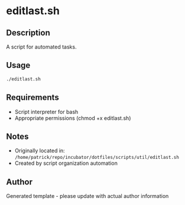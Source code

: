 # editlast.sh

## Description
A script for automated tasks.

## Usage
```bash
./editlast.sh
```

## Requirements
- Script interpreter for bash
- Appropriate permissions (chmod +x editlast.sh)

## Notes
- Originally located in: `/home/patrick/repo/incubator/dotfiles/scripts/util/editlast.sh`
- Created by script organization automation

## Author
Generated template - please update with actual author information
